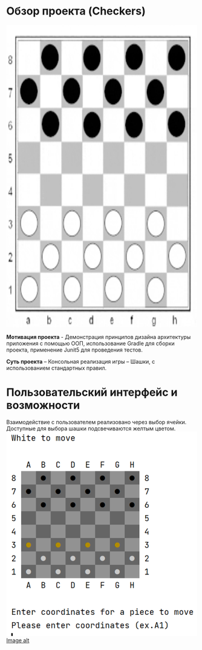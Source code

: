#                                                              Обзор проекта (Checkers)
<p align="center"> <img width="800" height="800" src="https://github.com/AleksandrKamen/Checkers/blob/master/Demo/Example_of_game_02.gif"> </p>

**Мотивация проекта** - Демонстрация принципов дизайна архитектуры приложения с помощью ООП, использование Gradle для сборки проекта, применение Junit5 для проведения тестов.

**Суть проекта** – Консольная реализация игры – Шашки, с использованием  стандартных правил.

#                                                        Пользовательский интерфейс  и возможности 
Взаимодействие с пользователем реализовано через выбор ячейки.  Доступные для выбора шашки подсвечиваются желтым цветом. 
![Image alt](https://github.com/AleksandrKamen/Checkers/blob/master/Demo/Снимок.PNG)                              [Image alt](https://github.com/AleksandrKamen/Checkers/blob/master/Demo/Снимок.PNG)   
